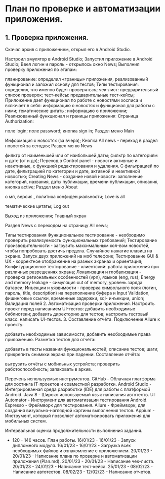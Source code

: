 # План по проверке и автоматизации приложения.
## 1. Проверка приложения.
 Скачал архив с приложением, открыл его в Android Studio.

Настроил эмулятор в Android Studio;
Запустил приложение в Android Studio;
Ввел логин и пароль - открылось окно News;
 Выполнил проверку приложения по этапам:

планирование: определил «границы» приложения, реализованный функционал и заложил основу для тестов;
Типы тестирования: определил, что именно будет проверяться;
чек-лист: предварительный список проверок;
тест-кейсы: предварительные тест-кейсы;
Приложение дает функционал по работе с новостями хосписа и включает в себя:
информацию о новостях и функционал для работы с ними;
тематические цитаты;
информацию о приложении;
Реализованный функционал и границы приложения:
Страница Authorization:

поле login;
поле password;
кнопка sign in;
Раздел меню Main

Информация о новостях (за вчера);
Кнопка All news - переход в раздел новостей за сегодня;
Раздел меню News

фильтр от наименьшей или от наибольшей даты;
фильтр по категориям и дате (от и до);
Переход в Control panel - новости активные и неактивные, с функцией редактирования и удаления. С фильтрацией по дате, фильтрацией по категории и дате, активной и неактивной новостью;
Creating News - создание новой новости: заполнение категорий, названия, даты публикации, времени публикации, описания, кнопка active;
Раздел меню About

о мп, версия , политика конфиденциальности;
Love is all

тематические цитаты;
Log out

Выход из приложения;
Главный экран

Раздел News с переходом на страницу All news;

Типы тестирования
Функциональное тестирование - необходимо проверить реализуемость функциональных требований;
Тестирование производительности - загрузить максимальным кол-вом новостей, чтобы попробовать достичь предела. Случайное нажатие клавиш на экране. Запуск двух приложений на моб телефоне;
Тестирование GUI & UX - корректное отображение на разных экранах и ориентация;
Конфигурационное тестирование - клиентский: работа приложения при различных разрешениях экрана;
Локализация и глобализация - проверка региональных особенностей (vpn), языков (eng, rus);
Energy and memory leakage - симуляция out of memory, уровень заряда батареи;
Инъекции и уязвимости - проверка символьного поля (логин, пароль, title, description) на переполнение буфера и Input Validation, фишинговые ссылки, временные задержки, sql- инъекции, union;
Валидация полей
2. Автоматизация проверки приложения.
 Настроить проект перед написанием UI-тестов:
добавить необходимые библиотеки;
добавить директорию для тестов;
настроить тестовый класс.
 написать UI-тестов.
3. Составление отчёта.
 Подключение Allure к проекту:

добавить необходимые зависимости;
добавить необходимые права приложению.
 Разметка тестов для отчёта:

добавить в тесты названия функциональностей;
описание тестов;
шаги;
прикрепить снимкки экрана при падении.
 Составление отчёта:

выгрузить отчёты с мобильных устройств;
проверить работоспособность;
запаковать в архив.

Перечень используемых инструментов.
GitHub - Облачная платформа для хостинга IT-проектов и совместной разработки.
Android Studio - Интегрированная среда разработки (IDE) для работы с платформой Android.
Java 8 - Широко используемый язык написания автотеств.
UI Automator - Инструмент для автоматизации тестирования Android.
Espresso - Фреймворк для тестирования.
Allure - Фреймворк, для создания визуально-наглядной картины выполнения тестов.
Appium - Инструмент, который позволяет автоматизировать приложения для мобильных систем.

Интервальная оценка продолжительности выполнения задания.
* 120 - 140 часов.
План работы.
16/01/23 - 16/01/23 - Запуск дипломного модуля.
16/01/23 - 16/01/23 - Загрузка всех необходимых файлов и ознакомление с приложением.
20/01/23 - 20/01/23 - Написание плана по проверке и автоматизации приложения (Plan.md).
20/01/23 - 20/01/23 - Написание чек-листа.
20/01/23 - 24/01/23 - Написание тест-кейсa.
25/01/23 - 08/02/23 - Написание автотестов.
08/02/23 - 12/02/23 - Написание отчетов.

